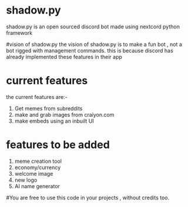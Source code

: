 # shadow.py
shadow.py is an open sourced discord bot made using nextcord python framework

#vision of shadow.py
the vision of shadow.py is to make a fun bot , not a bot rigged with management commands. this is because discord has already implemented these features in their app

# current features
the current features are:-
1. Get memes from subreddits
2. make and grab images from craiyon.com
3. make embeds using an inbuilt UI

# features to be added
1. meme creation tool
2. economy/currency
3. welcome image
4. new logo
5. AI name generator

#You are free to use this code in your projects , without credits too.
